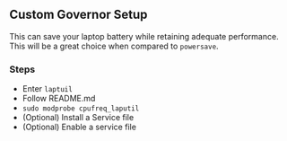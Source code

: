 ## Custom Governor Setup
This can save your laptop battery while retaining adequate performance.
This will be a great choice when compared to `powersave`.

### Steps
- Enter `laptuil`
- Follow README.md
- `sudo modprobe cpufreq_laputil`
- (Optional) Install a Service file
- (Optional) Enable a service file
